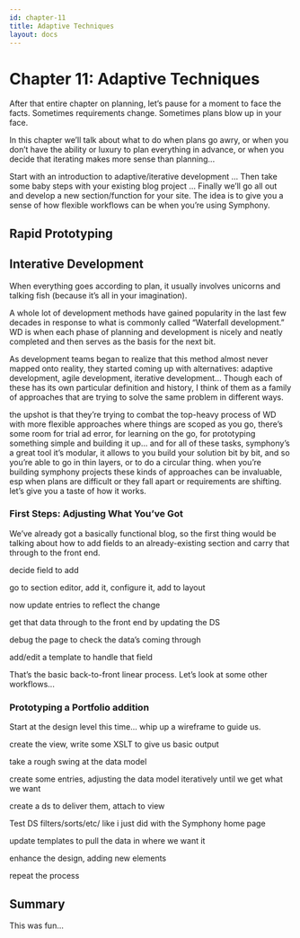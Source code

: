 ```yaml
---
id: chapter-11
title: Adaptive Techniques
layout: docs
---
```


# Chapter 11: Adaptive Techniques

After that entire chapter on planning, let’s pause for a moment to face the facts. Sometimes requirements change. Sometimes plans blow up in your face.

In this chapter we’ll talk about what to do when plans go awry, or when you don’t have the ability or luxury to plan everything in advance, or when you decide that iterating makes more sense than planning...

Start with an introduction to adaptive/iterative development … Then take some baby steps with your existing blog project … Finally we’ll go all out and develop a new section/function for your site. The idea is to give you a sense of how flexible workflows can be when you’re using Symphony.

## Rapid Prototyping

## Interative Development

When everything goes according to plan, it usually involves unicorns and talking fish (because it’s all in your imagination).

A whole lot of development methods have gained popularity in the last few decades in response to what is commonly called “Waterfall development.” WD is when each phase of planning and development is nicely and neatly completed and then serves as the basis for the next bit.

As development teams began to realize that this method almost never mapped onto reality, they started coming up with alternatives: adaptive development, agile development, iterative development... Though each of these has its own particular definition and history, I think of them as a family of approaches that are trying to solve the same problem in different ways. 

the upshot is that they’re trying to combat the top-heavy process of WD with more flexible approaches where things are scoped as you go, there’s some room for trial ad error, for learning on the go, for prototyping something simple and building it up... and for all of these tasks, symphony’s a great tool
it’s modular, it allows to you build your solution bit by bit, and so you’re able to go in thin layers, or to do a circular thing. when you’re building symphony projects these kinds of approaches can be invaluable, esp when plans are difficult or they fall apart or requirements are shifting.
let’s give you a taste of how it works.

### First Steps: Adjusting What You’ve Got

We’ve already got a basically functional blog, so the first thing would be talking about how to add fields to an already-existing section and carry that through to the front end.

decide field to add

go to section editor, add it, configure it, add to layout

now update entries to reflect the change

get that data through to the front end by updating the DS

debug the page to check the data’s coming through

add/edit a template to handle that field

That’s the basic back-to-front linear process. Let’s look at some other workflows...

### Prototyping a Portfolio addition

Start at the design level this time... whip up a wireframe to guide us.

create the view, write some XSLT to give us basic output

take a rough swing at the data model

create some entries, adjusting the data model iteratively until we get what we want

create a ds to deliver them, attach to view

Test DS filters/sorts/etc/ like i just did with the Symphony home page

update templates to pull the data in where we want it

enhance the design, adding new elements

repeat the process

## Summary

This was fun...

